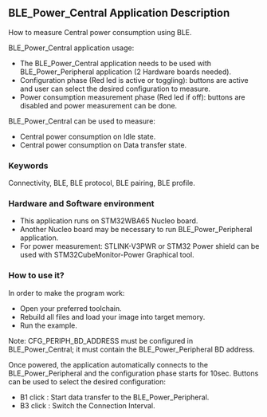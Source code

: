 ## __BLE_Power_Central Application Description__

How to measure Central power consumption using BLE.  

BLE_Power_Central application usage:  
 - The BLE_Power_Central application needs to be used with BLE_Power_Peripheral application (2 Hardware boards needed).  
 - Configuration phase (Red led is active or toggling): buttons are active and user can select the desired configuration to measure.  
 - Power consumption measurement phase (Red led if off): buttons are disabled and power measurement can be done.  

 BLE_Power_Central can be used to measure:  

  - Central power consumption on Idle state.  
  - Central power consumption on Data transfer state.  

### __Keywords__

Connectivity, BLE, BLE protocol, BLE pairing, BLE profile.  

### __Hardware and Software environment__

  - This application runs on STM32WBA65 Nucleo board.  
  - Another Nucleo board may be necessary to run BLE_Power_Peripheral application.  
  - For power measurement: STLINK-V3PWR or STM32 Power shield can be used with STM32CubeMonitor-Power Graphical tool.  

### __How to use it?__

In order to make the program work:  

 - Open your preferred toolchain.  
 - Rebuild all files and load your image into target memory.  
 - Run the example.  
 
Note: CFG_PERIPH_BD_ADDRESS must be configured in BLE_Power_Central; it must contain the BLE_Power_Peripheral BD address.  

Once powered, the application automatically connects to the BLE_Power_Peripheral and the configuration phase starts for 10sec. Buttons can be used to select the desired configuration:  

- B1 click : Start data transfer to the BLE_Power_Peripheral.  
- B3 click : Switch the Connection Interval.  
